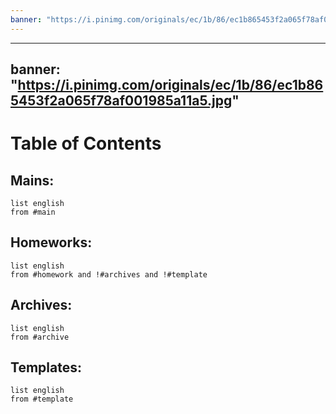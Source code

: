 ```yaml
---
banner: "https://i.pinimg.com/originals/ec/1b/86/ec1b865453f2a065f78af001985a11a5.jpg"
---
```

---
banner: "https://i.pinimg.com/originals/ec/1b/86/ec1b865453f2a065f78af001985a11a5.jpg"
---
# Table of Contents
## Mains:
```dataview
list english
from #main
```
## Homeworks:
```dataview
list english
from #homework and !#archives and !#template
```
## Archives:
```dataview
list english
from #archive
```
## Templates:
```dataview
list english
from #template 
```